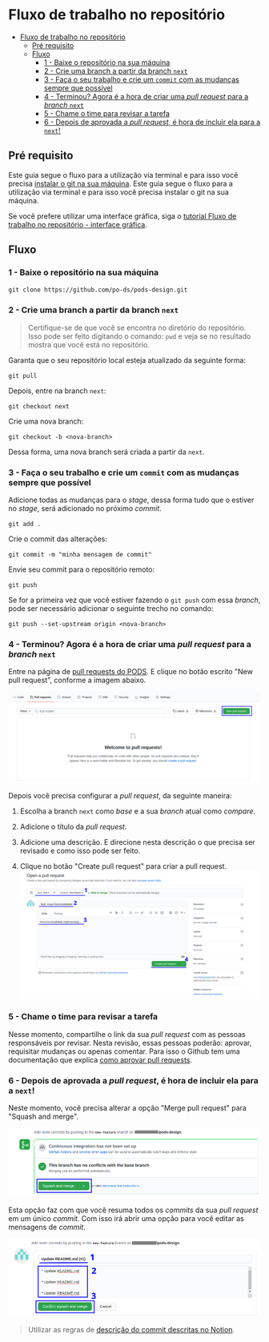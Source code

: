 # Fluxo de trabalho no repositório
- [Fluxo de trabalho no repositório](#fluxo-de-trabalho-no-repositório)
  - [Pré requisito](#pré-requisito)
  - [Fluxo](#fluxo)
    - [1 - Baixe o repositório na sua máquina](#1---baixe-o-repositório-na-sua-máquina)
    - [2 - Crie uma branch a partir da branch `next`](#2---crie-uma-branch-a-partir-da-branch-next)
    - [3 - Faça o seu trabalho e crie um `commit` com as mudanças sempre que possível](#3---faça-o-seu-trabalho-e-crie-um-commit-com-as-mudanças-sempre-que-possível)
    - [4 - Terminou? Agora é a hora de criar uma *pull request* para a *branch* `next`](#4---terminou-agora-é-a-hora-de-criar-uma-pull-request-para-a-branch-next)
    - [5 - Chame o time para revisar a tarefa](#5---chame-o-time-para-revisar-a-tarefa)
    - [6 - Depois de aprovada a *pull request*, é hora de incluir ela para a `next`!](#6---depois-de-aprovada-a-pull-request-é-hora-de-incluir-ela-para-a-next)
## Pré requisito

Este guia segue o fluxo para a utilização via terminal e para isso você precisa [instalar o git na sua máquina](https://git-scm.com/book/en/v2/Getting-Started-Installing-Git). 
Este guia segue o fluxo para a utilização via terminal e para isso você precisa   instalar o git na sua máquina. 

Se você prefere utilizar uma interface gráfica, siga o [tutorial Fluxo de trabalho no repositório - interface gráfica](./docs/CONTRIBUTING_INTERFACE.md).

## Fluxo

### 1 - Baixe o repositório na sua máquina

```shell
git clone https://github.com/po-ds/pods-design.git
```

### 2 - Crie uma branch a partir da branch `next`

> Certifique-se de que você se encontra no diretório do repositório. Isso pode ser feito digitando o comando: `pwd` e veja se no resultado mostra que você está no repositório.

Garanta que o seu repositório local esteja atualizado da seguinte forma:

```
git pull 
```

Depois, entre na branch `next`:

```
git checkout next
```

Crie uma nova branch:

```
git checkout -b <nova-branch>
```

Dessa forma, uma nova branch será criada a partir da `next`.

### 3 - Faça o seu trabalho e crie um `commit` com as mudanças sempre que possível

Adicione todas as mudanças para o *stage*, dessa forma tudo que o estiver no *stage*, será adicionado no próximo *commit*. 

```
git add .
```

Crie o commit das alterações:

```
git commit -m "minha mensagem de commit"
```

Envie seu commit para o repositório remoto:

```
git push
```

Se for a primeira vez que você estiver fazendo o `git push` com essa *branch*, pode ser necessário adicionar o seguinte trecho no comando:

```
git push --set-upstream origin <nova-branch>
```

### 4 - Terminou? Agora é a hora de criar uma *pull request* para a *branch* `next`

Entre na página de [pull requests do PODS](https://github.com/po-ds/pods-design/pulls). E clique no botão escrito "New pull request", conforme a imagem abaixo.

![página de criação de pull request](./assets/img/create-pr.png)

Depois você precisa configurar a *pull request*, da seguinte maneira:

1. Escolha a branch `next` como *base* e a sua *branch* atual como *compare*. 

2. Adicione o título da *pull request*.

3. Adicione uma descrição. E direcione nesta descrição o que precisa ser revisado e como isso pode ser feito.

4. Clique no botão "Create pull request" para criar a pull request.
![página contendo o template para criar a pull request](./assets/img/pr.png)

### 5 - Chame o time para revisar a tarefa

Nesse momento, compartilhe o link da sua *pull request* com as pessoas responsáveis por revisar.
Nesta revisão, essas pessoas poderão: aprovar, requisitar mudanças ou apenas comentar.
Para isso o Github tem uma documentação que explica [como aprovar pull requests](https://docs.github.com/en/github/collaborating-with-issues-and-pull-requests/approving-a-pull-request-with-required-reviews).

### 6 - Depois de aprovada a *pull request*, é hora de incluir ela para a `next`!

Neste momento, você precisa alterar a opção "Merge pull request" para "Squash and merge". 

![botão para finalizar a pull request escrito "squash and merge"](./assets/img/merge-pr.png)

Esta opção faz com que você resuma todos os *commits* da sua *pull request* em um único *commit*. Com isso irá abrir uma opção para você editar as mensagens de *commit*. 

![página para edição das mensagens de commit, transformando em um único commit](./assets/img/squash-commit.png)

> Utilizar as regras de [descrição do commit descritas no Notion](https://www.notion.so/Conven-o-de-mensagens-de-commit-para-design-df19f55c6e6e48778d4a715ed70d23f1).
